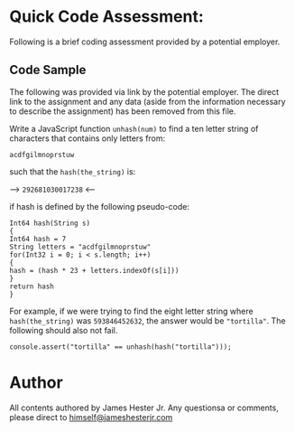 # Quick Code Assessment:

Following is a brief coding assessment provided by a potential employer.

## Code Sample

The following was provided via link by the potential employer. The direct link to the assignment and any data (aside from the information necessary to describe the assignment) has been removed from this file. 

Write a JavaScript function `unhash(num)` to find a ten letter string of characters that contains only letters from:

`acdfgilmnoprstuw`

such that the `hash(the_string)` is:

--> `292681030017238` <--

if hash is defined by the following pseudo-code:
```
Int64 hash(String s)
{
Int64 hash = 7
String letters = "acdfgilmnoprstuw"
for(Int32 i = 0; i < s.length; i++)
{
hash = (hash * 23 + letters.indexOf(s[i]))
}
return hash
}
```

For example, if we were trying to find the eight letter string where `hash(the_string)` was `593846452632`, the answer would be `"tortilla"`. The following should also not fail.
```
console.assert("tortilla" == unhash(hash("tortilla")));
```

# Author
All contents authored by James Hester Jr. Any questionsa or comments, please direct to himself@jameshesterjr.com
